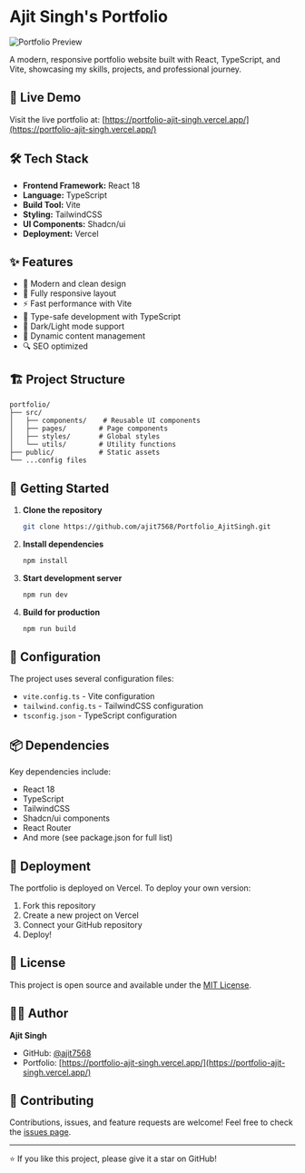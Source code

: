 # Ajit Singh's Portfolio

![Portfolio Preview](https://portfolio-ajit-singh.vercel.app/)

A modern, responsive portfolio website built with React, TypeScript, and Vite, showcasing my skills, projects, and professional journey.

## 🚀 Live Demo

Visit the live portfolio at: [https://portfolio-ajit-singh.vercel.app/](https://portfolio-ajit-singh.vercel.app/)

## 🛠️ Tech Stack

- **Frontend Framework:** React 18
- **Language:** TypeScript
- **Build Tool:** Vite
- **Styling:** TailwindCSS
- **UI Components:** Shadcn/ui
- **Deployment:** Vercel

## ✨ Features

- 🎨 Modern and clean design
- 📱 Fully responsive layout
- ⚡ Fast performance with Vite
- 🎯 Type-safe development with TypeScript
- 🌙 Dark/Light mode support
- 📝 Dynamic content management
- 🔍 SEO optimized

## 🏗️ Project Structure

```
portfolio/
├── src/
│   ├── components/    # Reusable UI components
│   ├── pages/        # Page components
│   ├── styles/       # Global styles
│   └── utils/        # Utility functions
├── public/           # Static assets
└── ...config files
```

## 🚀 Getting Started

1. **Clone the repository**
   ```bash
   git clone https://github.com/ajit7568/Portfolio_AjitSingh.git
   ```

2. **Install dependencies**
   ```bash
   npm install
   ```

3. **Start development server**
   ```bash
   npm run dev
   ```

4. **Build for production**
   ```bash
   npm run build
   ```

## 🔧 Configuration

The project uses several configuration files:
- `vite.config.ts` - Vite configuration
- `tailwind.config.ts` - TailwindCSS configuration
- `tsconfig.json` - TypeScript configuration

## 📦 Dependencies

Key dependencies include:
- React 18
- TypeScript
- TailwindCSS
- Shadcn/ui components
- React Router
- And more (see package.json for full list)

## 🚀 Deployment

The portfolio is deployed on Vercel. To deploy your own version:

1. Fork this repository
2. Create a new project on Vercel
3. Connect your GitHub repository
4. Deploy!

## 📝 License

This project is open source and available under the [MIT License](LICENSE).

## 👨‍💻 Author

**Ajit Singh**
- GitHub: [@ajit7568](https://github.com/ajit7568)
- Portfolio: [https://portfolio-ajit-singh.vercel.app/](https://portfolio-ajit-singh.vercel.app/)

## 🤝 Contributing

Contributions, issues, and feature requests are welcome! Feel free to check the [issues page](https://github.com/ajit7568/Portfolio_AjitSingh/issues).

---

⭐️ If you like this project, please give it a star on GitHub!
